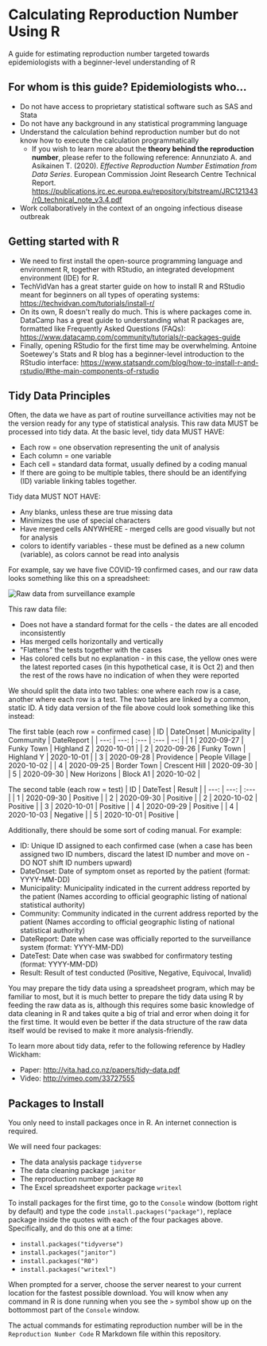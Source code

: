 # Calculating Reproduction Number Using R
A guide for estimating reproduction number targeted towards epidemiologists with a beginner-level understanding of R

## For whom is this guide? Epidemiologists who...
* Do not have access to proprietary statistical software such as SAS and Stata
* Do not have any background in any statistical programming language
* Understand the calculation behind reproduction number but do not know how to execute the calculation programmatically
  * If you wish to learn more about the **theory behind the reproduction number**, please refer to the following reference: Annunziato A. and Asikainen T. (2020). *Effective Reproduction Number Estimation from Data Series*. European Commission Joint Research Centre Technical Report. https://publications.jrc.ec.europa.eu/repository/bitstream/JRC121343/r0_technical_note_v3.4.pdf
* Work collaboratively in the context of an ongoing infectious disease outbreak

## Getting started with R
* We need to first install the open-source programming language and environment R, together with RStudio, an integrated development environment (IDE) for R.
* TechVidVan has a great starter guide on how to install R and RStudio meant for beginners on all types of operating systems: https://techvidvan.com/tutorials/install-r/
* On its own, R doesn't really do much. This is where packages come in. DataCamp has a great guide to understanding what R packages are, formatted like Frequently Asked Questions (FAQs): https://www.datacamp.com/community/tutorials/r-packages-guide
* Finally, opening RStudio for the first time may be overwhelming. Antoine Soetewey's Stats and R blog has a beginner-level introduction to the RStudio interface: https://www.statsandr.com/blog/how-to-install-r-and-rstudio/#the-main-components-of-rstudio

## Tidy Data Principles
Often, the data we have as part of routine surveillance activities may not be the version ready for any type of statistical analysis. This raw data MUST be processed into tidy data. At the basic level, tidy data MUST HAVE:
* Each row = one observation representing the unit of analysis
* Each column = one variable
* Each cell = standard data format, usually defined by a coding manual
* If there are going to be multiple tables, there should be an identifying (ID) variable linking tables together.

Tidy data MUST NOT HAVE:
* Any blanks, unless these are true missing data
* Minimizes the use of special characters
* Have merged cells ANYWHERE - merged cells are good visually but not for analysis
* colors to identify variables - these must be defined as a new column (variable), as colors cannot be read into analysis

For example, say we have five COVID-19 confirmed cases, and our raw data looks something like this on a spreadsheet:

![Raw data from surveillance example](https://i.ibb.co/xMHy3T9/RawData.png)

This raw data file:
* Does not have a standard format for the cells - the dates are all encoded inconsistently
* Has merged cells horizontally and vertically
* "Flattens" the tests together with the cases
* Has colored cells but no explanation - in this case, the yellow ones were the latest reported cases (in this hypothetical case, it is Oct 2) and then the rest of the rows have no indication of when they were reported

We should split the data into two tables: one where each row is a case, another where each row is a test. The two tables are linked by a common, static ID. A tidy data version of the file above could look something like this instead:

The first table (each row = confirmed case)
| ID   | DateOnset  | Municipality | Community      | DateReport |
| ---: | ---:       | :---         | :---           | --:        |
| 1    | 2020-09-27 | Funky Town   | Highland Z     | 2020-10-01 |
| 2    | 2020-09-26 | Funky Town   | Highland Y     | 2020-10-01 |
| 3    | 2020-09-28 | Providence   | People Village | 2020-10-02 |
| 4    | 2020-09-25 | Border Town  | Crescent Hill  | 2020-09-30 |
| 5    | 2020-09-30 | New Horizons | Block A1       | 2020-10-02 |

The second table (each row = test)
| ID   | DateTest   | Result   |
| ---: | ---:       | :---     |
| 1    | 2020-09-30 | Positive |
| 2    | 2020-09-30 | Positive |
| 2    | 2020-10-02 | Positive |
| 3    | 2020-10-01 | Positive |
| 4    | 2020-09-29 | Positive |
| 4    | 2020-10-03 | Negative |
| 5    | 2020-10-01 | Positive |

Additionally, there should be some sort of coding manual. For example:
* ID: Unique ID assigned to each confirmed case (when a case has been assigned two ID numbers, discard the latest ID number and move on - DO NOT shift ID numbers upward)
* DateOnset: Date of symptom onset as reported by the patient (format: YYYY-MM-DD)
* Municipality: Municipality indicated in the current address reported by the patient (Names according to official geographic listing of national statistical authority)
* Community: Community indicated in the current address reported by the patient (Names according to official geographic listing of national statistical authority)
* DateReport: Date when case was officially reported to the surveillance system (format: YYYY-MM-DD)
* DateTest: Date when case was swabbed for confirmatory testing (format: YYYY-MM-DD)
* Result: Result of test conducted (Positive, Negative, Equivocal, Invalid)

You may prepare the tidy data using a spreadsheet program, which may be familiar to most, but it is much better to prepare the tidy data using R by feeding the raw data as is, although this requires some basic knowledge of data cleaning in R and takes quite a big of trial and error when doing it for the first time. It would even be better if the data structure of the raw data itself would be revised to make it more analysis-friendly.

To learn more about tidy data, refer to the following reference by Hadley Wickham:
* Paper: http://vita.had.co.nz/papers/tidy-data.pdf
* Video: http://vimeo.com/33727555

## Packages to Install
You only need to install packages once in R. An internet connection is required.

We will need four packages:
* The data analysis package `tidyverse`
* The data cleaning package `janitor`
* The reproduction number package `R0`
* The Excel spreadsheet exporter package `writexl`

To install packages for the first time, go to the `Console` window (bottom right by default) and type the code `install.packages("package")`, replace package inside the quotes with each of the four packages above. Specifically, and do this one at a time:
* `install.packages("tidyverse")`
* `install.packages("janitor")`
* `install.packages("R0")`
* `install.packages("writexl")`

When prompted for a server, choose the server nearest to your current location for the fastest possible download. You will know when any command in R is done running when you see the `>` symbol show up on the bottommost part of the `Console` window.

The actual commands for estimating reproduction number will be in the `Reproduction Number Code` R Markdown file within this repository.
